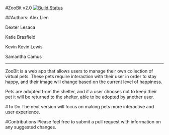 #ZooBit v2.0  [![Build Status](https://api.shippable.com/projects/538612373d9175e2016e6987/badge/master)](https://www.shippable.com/projects/538612373d9175e2016e6987/builds/1)

##Authors:
Alex Lien

Dexter Lesaca

Katie Brasfield

Kevin Kevin Lewis

Samantha Camus

* * * * * * * *

ZooBit is a web app that allows users to manage
their own collection of virtual pets. These pets require
interaction with their user in order to stay happy, and
their image will change based on the current level of happiness.

Pets are adopted from the shelter, and if a user chooses not to keep their pet
it will be returned to the shelter, able to be adopted by another user.

#To Do
The next version will focus on making pets more interactive and user experience.

#Contributions
Please feel free to submit a pull request with information on any suggested changes.
